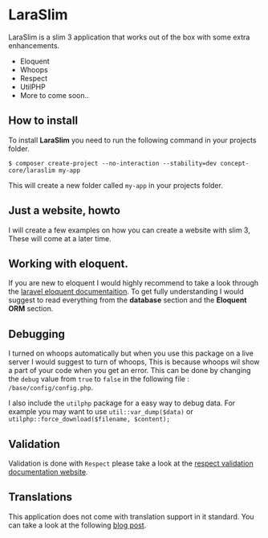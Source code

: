# LaraSlim

LaraSlim is a slim 3 application that works out of the box with some extra enhancements.
- Eloquent
- Whoops
- Respect
- UtilPHP
- More to come soon..

## How to install

To install **LaraSlim** you need to run the following command in your projects folder.

```$ composer create-project --no-interaction --stability=dev concept-core/laraslim my-app```

This will create a new folder called `my-app` in your projects folder.

## Just a website, howto
I will create a few examples on how you can create a website with slim 3, These will come at a later time.

## Working with eloquent.
If you are new to eloquent I would highly recommend to take a look through the [laravel eloquent documentaition](https://laravel.com/docs/5.3/eloquent).
To get fully understanding I would suggest to read everything from the **database** section and the **Eloquent ORM** section.

## Debugging
I turned on whoops automatically but when you use this package on a live server I would suggest to turn of whoops, This is because whoops wil show a part of your code when you get an error.
This can be done by changing the `debug` value from `true` to `false` in the following file : `/base/config/config.php`.

I also include the `utilphp` package for a easy way to debug data.
For example you may want to use `util::var_dump($data)` or `utilphp::force_download($filename, $content);`

## Validation
Validation is done with `Respect` please take a look at the [respect validation documentation website](http://respect.github.io/Validation/).

## Translations
This application does not come with translation support in it standard.
You can take a look at the following [blog post](https://helgesverre.com/blog/i18n-slim-framework-translation-twig/).
